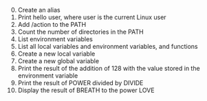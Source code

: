 0. Create an alias
1. Print hello user, where user is the current Linux user
2. Add /action to the PATH
3. Count the number of directories in the PATH
4. List environment variables
5. List all local variables and environment variables, and functions
6. Create a new local variable
7. Create a new global variable
8. Print the result of the addition of 128 with the value stored in the environment variable
9. Print the result of POWER divided by DIVIDE
10. Display the result of BREATH to the power LOVE
